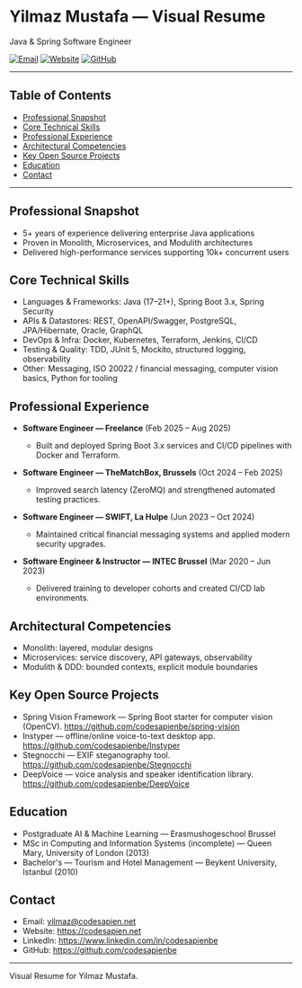 # Yilmaz Mustafa — Visual Resume

Java & Spring Software Engineer

[![Email](https://img.shields.io/badge/Email-yilmaz%40codesapien.net-005F73?style=flat-square&logo=gmail&logoColor=white)](mailto:yilmaz@codesapien.net) [![Website](https://img.shields.io/badge/Website-codesapien.net-0A9396?style=flat-square&logo=google-chrome&logoColor=white)](https://codesapien.net) [![GitHub](https://img.shields.io/badge/GitHub-codesapienbe-111?style=flat-square&logo=github&logoColor=white)](https://github.com/codesapienbe)

---

## Table of Contents

- [Professional Snapshot](#professional-snapshot)
- [Core Technical Skills](#core-technical-skills)
- [Professional Experience](#professional-experience)
- [Architectural Competencies](#architectural-competencies)
- [Key Open Source Projects](#key-open-source-projects)
- [Education](#education)
- [Contact](#contact)

---

## Professional Snapshot

- 5+ years of experience delivering enterprise Java applications
- Proven in Monolith, Microservices, and Modulith architectures
- Delivered high-performance services supporting 10k+ concurrent users

## Core Technical Skills

- Languages & Frameworks: Java (17–21+), Spring Boot 3.x, Spring Security
- APIs & Datastores: REST, OpenAPI/Swagger, PostgreSQL, JPA/Hibernate, Oracle, GraphQL
- DevOps & Infra: Docker, Kubernetes, Terraform, Jenkins, CI/CD
- Testing & Quality: TDD, JUnit 5, Mockito, structured logging, observability
- Other: Messaging, ISO 20022 / financial messaging, computer vision basics, Python for tooling

## Professional Experience

- **Software Engineer — Freelance** (Feb 2025 – Aug 2025)
  - Built and deployed Spring Boot 3.x services and CI/CD pipelines with Docker and Terraform.

- **Software Engineer — TheMatchBox, Brussels** (Oct 2024 – Feb 2025)
  - Improved search latency (ZeroMQ) and strengthened automated testing practices.

- **Software Engineer — SWIFT, La Hulpe** (Jun 2023 – Oct 2024)
  - Maintained critical financial messaging systems and applied modern security upgrades.

- **Software Engineer & Instructor — INTEC Brussel** (Mar 2020 – Jun 2023)
  - Delivered training to developer cohorts and created CI/CD lab environments.

## Architectural Competencies

- Monolith: layered, modular designs
- Microservices: service discovery, API gateways, observability
- Modulith & DDD: bounded contexts, explicit module boundaries

## Key Open Source Projects

- Spring Vision Framework — Spring Boot starter for computer vision (OpenCV). https://github.com/codesapienbe/spring-vision
- Instyper — offline/online voice-to-text desktop app. https://github.com/codesapienbe/Instyper
- Stegnocchi — EXIF steganography tool. https://github.com/codesapienbe/Stegnocchi
- DeepVoice — voice analysis and speaker identification library. https://github.com/codesapienbe/DeepVoice

## Education

- Postgraduate AI & Machine Learning — Erasmushogeschool Brussel
- MSc in Computing and Information Systems (incomplete) — Queen Mary, University of London (2013)
- Bachelor's — Tourism and Hotel Management — Beykent University, Istanbul (2010)

## Contact

- Email: yilmaz@codesapien.net
- Website: https://codesapien.net
- LinkedIn: https://www.linkedin.com/in/codesapienbe
- GitHub: https://github.com/codesapienbe

---

Visual Resume for Yilmaz Mustafa.
